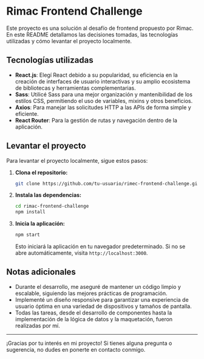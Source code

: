 # Rimac Frontend Challenge

Este proyecto es una solución al desafío de frontend propuesto por Rimac. En este README detallamos las decisiones tomadas, las tecnologías utilizadas y cómo levantar el proyecto localmente.

## Tecnologías utilizadas

- **React.js**: Elegí React debido a su popularidad, su eficiencia en la creación de interfaces de usuario interactivas y su amplio ecosistema de bibliotecas y herramientas complementarias.
- **Sass**: Utilicé Sass para una mejor organización y mantenibilidad de los estilos CSS, permitiendo el uso de variables, mixins y otros beneficios.
- **Axios**: Para manejar las solicitudes HTTP a las APIs de forma simple y eficiente.
- **React Router**: Para la gestión de rutas y navegación dentro de la aplicación.

## Levantar el proyecto

Para levantar el proyecto localmente, sigue estos pasos:

1. **Clona el repositorio:**
   ```bash
   git clone https://github.com/tu-usuario/rimec-frontend-challenge.git
   ```

2. **Instala las dependencias:**
   ```bash
   cd rimac-frontend-challenge
   npm install
   ```

3. **Inicia la aplicación:**
   ```bash
   npm start
   ```

   Esto iniciará la aplicación en tu navegador predeterminado. Si no se abre automáticamente, visita `http://localhost:3000`.

## Notas adicionales

- Durante el desarrollo, me aseguré de mantener un código limpio y escalable, siguiendo las mejores prácticas de programación.
- Implementé un diseño responsive para garantizar una experiencia de usuario óptima en una variedad de dispositivos y tamaños de pantalla.
- Todas las tareas, desde el desarrollo de componentes hasta la implementación de la lógica de datos y la maquetación, fueron realizadas por mí.

---

¡Gracias por tu interés en mi proyecto! Si tienes alguna pregunta o sugerencia, no dudes en ponerte en contacto conmigo.
